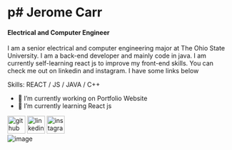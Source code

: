 # p# Jerome Carr
#### Electrical and Computer Engineer
I am a senior electrical and computer engineering major at The Ohio State University. I am a back-end developer and mainly code in java. I am currently self-learning react js to improve my front-end skills. You can check me out on linkedin and instagram. I have some links below

Skills: REACT / JS / JAVA / C++

- 🔭 I’m currently working on Portfolio Website 
- 🌱 I’m currently learning React js 


[<img src='https://cdn.jsdelivr.net/npm/simple-icons@3.0.1/icons/github.svg' alt='github' height='40'>](https://github.com/jerroooomee)  [<img src='https://cdn.jsdelivr.net/npm/simple-icons@3.0.1/icons/linkedin.svg' alt='linkedin' height='40'>](https://www.linkedin.com/in/jeromecarr255/)  [<img src='https://cdn.jsdelivr.net/npm/simple-icons@3.0.1/icons/instagram.svg' alt='instagram' height='40'>](https://www.instagram.com/jerroooomee/)  
![image](https://github.com/user-attachments/assets/a11d38bb-b4b9-47a3-938f-ce33701f80d7)
